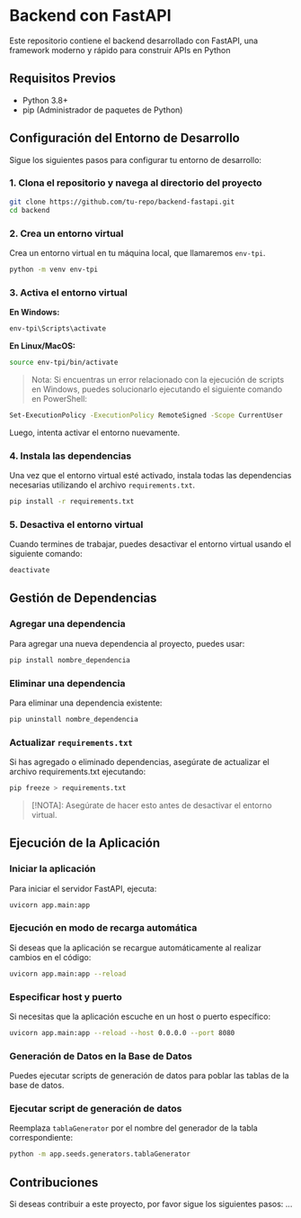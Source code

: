 # Backend con FastAPI
Este repositorio contiene el backend desarrollado con FastAPI, una framework moderno y rápido para construir APIs en Python
## Requisitos Previos
* Python 3.8+
* pip (Administrador de paquetes de Python)

## Configuración del Entorno de Desarrollo
Sigue los siguientes pasos para configurar tu entorno de desarrollo:

### 1. Clona el repositorio y navega al directorio del proyecto

```sh
git clone https://github.com/tu-repo/backend-fastapi.git
cd backend
```
### 2. Crea un entorno virtual
Crea un entorno virtual en tu máquina local, que llamaremos `env-tpi`.

```sh
python -m venv env-tpi
```
### 3. Activa el entorno virtual
**En Windows:**
```sh
env-tpi\Scripts\activate
```
**En Linux/MacOS:**
``` sh
source env-tpi/bin/activate
```
> Nota: Si encuentras un error relacionado con la ejecución de scripts en Windows, puedes solucionarlo ejecutando el siguiente comando en PowerShell:

```sh
Set-ExecutionPolicy -ExecutionPolicy RemoteSigned -Scope CurrentUser
```
Luego, intenta activar el entorno nuevamente.

### 4. Instala las dependencias
Una vez que el entorno virtual esté activado, instala todas las dependencias necesarias utilizando el archivo `requirements.txt`.

```sh
pip install -r requirements.txt
```

### 5. Desactiva el entorno virtual
Cuando termines de trabajar, puedes desactivar el entorno virtual usando el siguiente comando:

```sh
deactivate
```
## Gestión de Dependencias
### Agregar una dependencia
Para agregar una nueva dependencia al proyecto, puedes usar:

```sh
pip install nombre_dependencia
```
### Eliminar una dependencia
Para eliminar una dependencia existente:

```sh
pip uninstall nombre_dependencia
```
### Actualizar `requirements.txt`
Si has agregado o eliminado dependencias, asegúrate de actualizar el archivo requirements.txt ejecutando:

```sh
pip freeze > requirements.txt
```
> [!NOTA]: Asegúrate de hacer esto antes de desactivar el entorno virtual.

## Ejecución de la Aplicación
### Iniciar la aplicación
Para iniciar el servidor FastAPI, ejecuta:

```sh
uvicorn app.main:app
```
### Ejecución en modo de recarga automática
Si deseas que la aplicación se recargue automáticamente al realizar cambios en el código:

```sh
uvicorn app.main:app --reload
```
### Especificar host y puerto
Si necesitas que la aplicación escuche en un host o puerto específico:

```sh
uvicorn app.main:app --reload --host 0.0.0.0 --port 8080
```

### Generación de Datos en la Base de Datos
Puedes ejecutar scripts de generación de datos para poblar las tablas de la base de datos.

### Ejecutar script de generación de datos
Reemplaza `tablaGenerator` por el nombre del generador de la tabla correspondiente:

```sh
python -m app.seeds.generators.tablaGenerator
```

## Contribuciones
Si deseas contribuir a este proyecto, por favor sigue los siguientes pasos:
...